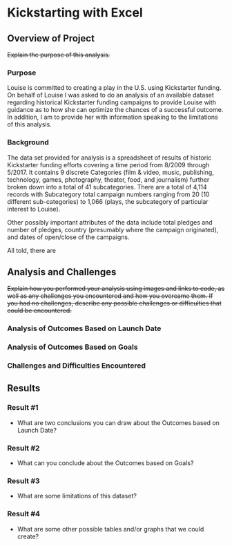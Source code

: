 # Kickstarting with Excel

## Overview of Project
~~Explain the purpose of this analysis.~~

### Purpose
Louise is committed to creating a play in the U.S. using Kickstarter funding. On behalf of Louise I was asked to do an analysis of an available dataset regarding historical Kickstarter funding campaigns to provide Louise with guidance as to how she can optimize the chances of a successful outcome. In addition, I am to provide her with information speaking to the limitations of this analysis. 

### Background
The data set provided for analysis is a spreadsheet of results of historic Kickstarter funding efforts covering a time period from 8/2009 through 5/2017. It contains 9 discrete Categories (film & video, music, publishing, technology, games, photography, theater, food, and journalism) further broken down into a total of 41 subcategories.  There are a total of 4,114 records with Subcategory total campaign numbers ranging from 20 (10 different sub-categories) to 1,066 (plays, the subcategory of particular interest to Louise). 

Other possibly important attributes of the data include total pledges and number of pledges, country (presumably where the campaign originated), and dates of open/close of the campaigns. 

All told, there are 

## Analysis and Challenges
~~Explain how you performed your analysis using images and links to code, as well as any challenges you encountered and how you overcame them. If you had no challenges, describe any possible challenges or difficulties that could be encountered.~~

### Analysis of Outcomes Based on Launch Date


### Analysis of Outcomes Based on Goals

### Challenges and Difficulties Encountered

## Results

### Result #1
- What are two conclusions you can draw about the Outcomes based on Launch Date?

### Result #2
- What can you conclude about the Outcomes based on Goals?

### Result #3
- What are some limitations of this dataset?

### Result #4
- What are some other possible tables and/or graphs that we could create?
